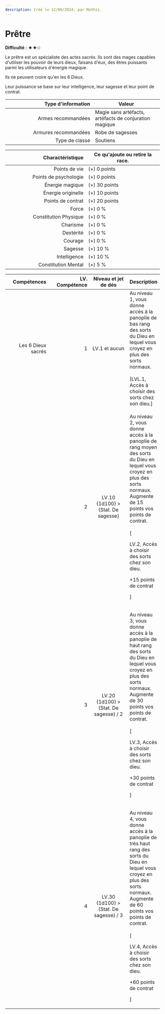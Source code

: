 ```yaml
---
description: Créé le 12/06/2024, par Mathis.
---
```


# Prêtre

**Difficulté :** ★★✩



Le prêtre est un spécialiste des actes sacrés. Ils sont des mages capables d'utiliser les pouvoir de leurs dieux, faisans d'eux, des êtres puissants parmi les utilisateurs d'énergie magique.

Ils ne peuvent croire qu'en les 6 Dieux.

Leur puissance se base sur leur intelligence, leur sagesse et leur point de contrat.

<table><thead><tr><th width="269" align="right">Type d'information</th><th>Valeur</th></tr></thead><tbody><tr><td align="right">Armes recommandées</td><td>Magie sans artéfacts, artéfacts de conjuration magique</td></tr><tr><td align="right">Armures recommandées</td><td>Robe de sagesses</td></tr><tr><td align="right">Type de classe</td><td>Soutiens</td></tr></tbody></table>

<table><thead><tr><th width="247" align="right">Charactéristique</th><th>Ce qu'ajoute ou retire la race.</th></tr></thead><tbody><tr><td align="right">Points de vie</td><td>(+) 0 points</td></tr><tr><td align="right">Points de psychologie</td><td>(+) 0 points</td></tr><tr><td align="right">Énergie magique</td><td>(+) 30 points</td></tr><tr><td align="right">Énergie originelle</td><td>(+) 10 points</td></tr><tr><td align="right">Points de contrat</td><td>(+) 20 points</td></tr><tr><td align="right">Force</td><td>(+) 0 %</td></tr><tr><td align="right">Constitution Physique</td><td>(+) 0 %</td></tr><tr><td align="right">Charisme</td><td>(+) 0 %</td></tr><tr><td align="right">Dextérité</td><td>(+) 0 %</td></tr><tr><td align="right">Courage</td><td>(+) 0 %</td></tr><tr><td align="right">Sagesse</td><td>(+) 10 %</td></tr><tr><td align="right">Intelligence</td><td>(+) 10 %</td></tr><tr><td align="right">Constitution Mental</td><td>(+) 5 %</td></tr></tbody></table>

<table><thead><tr><th width="160" align="right">Compétences</th><th width="153" align="right">LV. Compétence</th><th width="179" align="center">Niveau et jet de dés</th><th>Description</th></tr></thead><tbody><tr><td align="right">Les 6 Dieux sacrés</td><td align="right">1</td><td align="center">LV.1 et aucun</td><td>Au niveau 1, vous donne accès à la panoplie de bas rang des sorts du Dieu en lequel vous croyez en plus des sorts normaux.<br><br>[LVL.1, Accès à choisir des sorts chez son dieu.]</td></tr><tr><td align="right"></td><td align="right">2</td><td align="center">LV.10<br>{1d100} > {Stat. De sagesse}</td><td><p>Au niveau 2, vous donne accès à la panoplie de rang moyen des sorts du Dieu en lequel vous croyez en plus des sorts normaux. Augmente de 15 points vos points de contrat.<br><br>[</p><p>LV.2, Accès à choisir des sorts chez son dieu.</p><p></p><p>+15 points de contrat</p><p>]</p></td></tr><tr><td align="right"></td><td align="right">3</td><td align="center">LV.20<br>{1d100} > {Stat. De sagesse} / 2</td><td><p>Au niveau 3, vous donne accès à la panoplie de haut rang des sorts du Dieu en lequel vous croyez en plus des sorts normaux. Augmente de 30 points vos points de contrat.<br><br>[</p><p>LV.3, Accès à choisir des sorts chez son dieu.</p><p></p><p>+30 points de contrat</p><p>]</p></td></tr><tr><td align="right"></td><td align="right">4</td><td align="center">LV.30<br>{1d100} > {Stat. De sagesse} / 3</td><td><p>Au niveau 4, vous donne accès à la panoplie de très haut rang des sorts du Dieu en lequel vous croyez en plus des sorts normaux. Augmente de 60 points vos points de contrat.<br><br>[</p><p>LV.4, Accès à choisir des sorts chez son dieu.</p><p></p><p>+60 points de contrat</p><p>]</p></td></tr></tbody></table>
